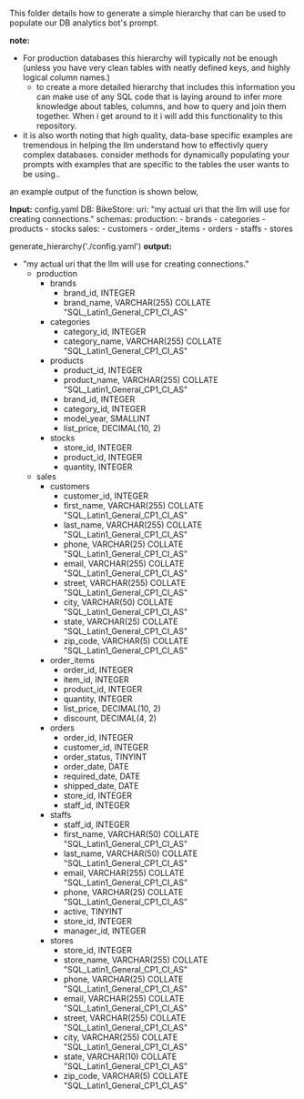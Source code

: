 This folder details how to generate a simple hierarchy that can be used to populate our DB analytics bot's prompt.

**note:**
* For production databases this hierarchy will typically not be enough (unless you have very clean tables with neatly
defined keys, and highly logical column names.)
  * to create a more detailed hierarchy that includes this information you can make use of any SQL code that is laying around 
    to infer more knowledge about tables, columns, and how to query and join them together. When i get around to it i will 
    add this functionality to this repository.
 * it is also worth noting that high quality, data-base specific examples are tremendous in helping the llm understand 
how to effectivly query complex databases. consider methods for dynamically populating your prompts with examples that are specific
to the tables the user wants to be using.. 

an example output of the function is shown below, 

**Input:**
config.yaml
DB:
  BikeStore:
    uri: "my actual uri that the llm will use for creating connections."
    schemas:
      production:
        - brands
        - categories
        - products
        - stocks
      sales:
        - customers
        - order_items
        - orders
        - staffs
        - stores

generate_hierarchy('./config.yaml')
**output:**
- "my actual uri that the llm will use for creating connections."
   - production
      - brands
         - brand_id, INTEGER
         - brand_name, VARCHAR(255) COLLATE "SQL_Latin1_General_CP1_CI_AS"
      - categories
         - category_id, INTEGER
         - category_name, VARCHAR(255) COLLATE "SQL_Latin1_General_CP1_CI_AS"
      - products
         - product_id, INTEGER
         - product_name, VARCHAR(255) COLLATE "SQL_Latin1_General_CP1_CI_AS"
         - brand_id, INTEGER
         - category_id, INTEGER
         - model_year, SMALLINT
         - list_price, DECIMAL(10, 2)
      - stocks
         - store_id, INTEGER
         - product_id, INTEGER
         - quantity, INTEGER
   - sales
      - customers
         - customer_id, INTEGER
         - first_name, VARCHAR(255) COLLATE "SQL_Latin1_General_CP1_CI_AS"
         - last_name, VARCHAR(255) COLLATE "SQL_Latin1_General_CP1_CI_AS"
         - phone, VARCHAR(25) COLLATE "SQL_Latin1_General_CP1_CI_AS"
         - email, VARCHAR(255) COLLATE "SQL_Latin1_General_CP1_CI_AS"
         - street, VARCHAR(255) COLLATE "SQL_Latin1_General_CP1_CI_AS"
         - city, VARCHAR(50) COLLATE "SQL_Latin1_General_CP1_CI_AS"
         - state, VARCHAR(25) COLLATE "SQL_Latin1_General_CP1_CI_AS"
         - zip_code, VARCHAR(5) COLLATE "SQL_Latin1_General_CP1_CI_AS"
      - order_items
         - order_id, INTEGER
         - item_id, INTEGER
         - product_id, INTEGER
         - quantity, INTEGER
         - list_price, DECIMAL(10, 2)
         - discount, DECIMAL(4, 2)
      - orders
         - order_id, INTEGER
         - customer_id, INTEGER
         - order_status, TINYINT
         - order_date, DATE
         - required_date, DATE
         - shipped_date, DATE
         - store_id, INTEGER
         - staff_id, INTEGER
      - staffs
         - staff_id, INTEGER
         - first_name, VARCHAR(50) COLLATE "SQL_Latin1_General_CP1_CI_AS"
         - last_name, VARCHAR(50) COLLATE "SQL_Latin1_General_CP1_CI_AS"
         - email, VARCHAR(255) COLLATE "SQL_Latin1_General_CP1_CI_AS"
         - phone, VARCHAR(25) COLLATE "SQL_Latin1_General_CP1_CI_AS"
         - active, TINYINT
         - store_id, INTEGER
         - manager_id, INTEGER
      - stores
         - store_id, INTEGER
         - store_name, VARCHAR(255) COLLATE "SQL_Latin1_General_CP1_CI_AS"
         - phone, VARCHAR(25) COLLATE "SQL_Latin1_General_CP1_CI_AS"
         - email, VARCHAR(255) COLLATE "SQL_Latin1_General_CP1_CI_AS"
         - street, VARCHAR(255) COLLATE "SQL_Latin1_General_CP1_CI_AS"
         - city, VARCHAR(255) COLLATE "SQL_Latin1_General_CP1_CI_AS"
         - state, VARCHAR(10) COLLATE "SQL_Latin1_General_CP1_CI_AS"
         - zip_code, VARCHAR(5) COLLATE "SQL_Latin1_General_CP1_CI_AS"


